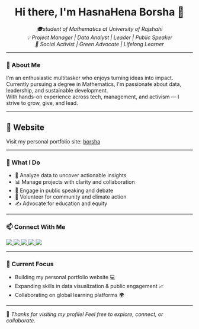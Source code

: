 <h1 align="center">Hi there, I'm HasnaHena Borsha 👋</h1>

<p align="center">
  <em>
    🎓student of Mathematics at University of Rajshahi <br>
    💡 Project Manager | Data Analyst | Leader | Public Speaker <br>
    🌱 Social Activist | Green Advocate | Lifelong Learner
  </em>
</p>

---

### 🌟 About Me

I'm an enthusiastic multitasker who enjoys turning ideas into impact.  
Currently pursuing a degree in Mathematics, I'm passionate about data, leadership, and sustainable development.  
With hands-on experience across tech, management, and activism — I strive to grow, give, and lead.

---
## 🔗 Website

Visit my personal portfolio site: [borsha](https://borsha.pages.dev/)

---
### 🚀 What I Do

- 🔢 Analyze data to uncover actionable insights  
- 📊 Manage projects with clarity and collaboration  
- 💬 Engage in public speaking and debate  
- 💚 Volunteer for community and climate action  
- ✍️ Advocate for education and equity  

---


### 📫 Connect With Me

<p align="left">
  <a href="https://www.linkedin.com/in/hasnahenaborsha" target="_blank">
    <img src="https://img.shields.io/badge/LinkedIn-HasnaHenaBorsha-blue?style=flat&logo=linkedin">
  </a>
  <a href="https://twitter.com/hasnahenaborsha" target="_blank">
    <img src="https://img.shields.io/badge/Twitter-@hasnahenaborsha-1DA1F2?style=flat&logo=twitter">
  </a>
  <a href="https://github.com/hasnahenaborsha" target="_blank">
    <img src="https://img.shields.io/badge/GitHub-HasnaHenaBorsha-black?style=flat&logo=github">
  </a>
  <a href="https://instagram.com/hasnahenaborsha" target="_blank">
    <img src="https://img.shields.io/badge/Instagram-HasnaHenaBorsha-E4405F?style=flat&logo=instagram">
  </a>
  <a href="https://facebook.com/hasnahenaborsha" target="_blank">
    <img src="https://img.shields.io/badge/Facebook-HasnaHenaBorsha-1877F2?style=flat&logo=facebook">
  </a>
</p>


---

### 🧠 Current Focus

- Building my personal portfolio website 💻  
- Expanding skills in data visualization & public engagement 📈  
- Collaborating on global learning platforms 🌍  

---

📌 _Thanks for visiting my profile! Feel free to explore, connect, or collaborate._

